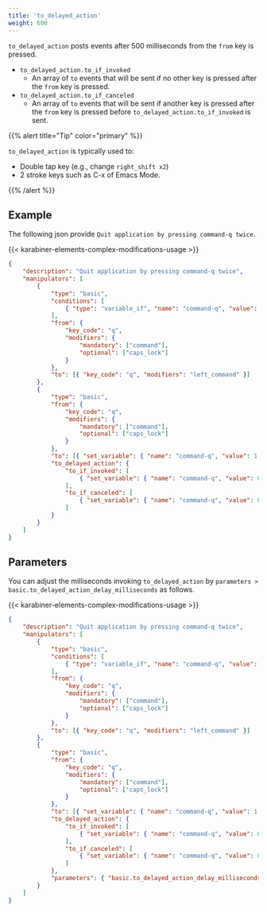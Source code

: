 ```yaml
---
title: 'to_delayed_action'
weight: 600
---
```


`to_delayed_action` posts events after 500 milliseconds from the `from` key is pressed.

-   `to_delayed_action.to_if_invoked`
    -   An array of `to` events that will be sent if no other key is pressed after the `from` key is pressed.
-   `to_delayed_action.to_if_canceled`
    -   An array of `to` events that will be sent if another key is pressed after the `from` key is pressed before `to_delayed_action.to_if_invoked` is sent.

{{% alert title="Tip" color="primary" %}}

`to_delayed_action` is typically used to:

-   Double tap key (e.g., change `right_shift x2`)
-   2 stroke keys such as C-x of Emacs Mode.

{{% /alert %}}

## Example

The following json provide `Quit application by pressing command-q twice`.

{{< karabiner-elements-complex-modifications-usage >}}

```json
{
    "description": "Quit application by pressing command-q twice",
    "manipulators": [
        {
            "type": "basic",
            "conditions": [
                { "type": "variable_if", "name": "command-q", "value": 1 }
            ],
            "from": {
                "key_code": "q",
                "modifiers": {
                    "mandatory": ["command"],
                    "optional": ["caps_lock"]
                }
            },
            "to": [{ "key_code": "q", "modifiers": "left_command" }]
        },
        {
            "type": "basic",
            "from": {
                "key_code": "q",
                "modifiers": {
                    "mandatory": ["command"],
                    "optional": ["caps_lock"]
                }
            },
            "to": [{ "set_variable": { "name": "command-q", "value": 1 } }],
            "to_delayed_action": {
                "to_if_invoked": [
                    { "set_variable": { "name": "command-q", "value": 0 } }
                ],
                "to_if_canceled": [
                    { "set_variable": { "name": "command-q", "value": 0 } }
                ]
            }
        }
    ]
}
```

## Parameters

You can adjust the milliseconds invoking `to_delayed_action` by `parameters > basic.to_delayed_action_delay_milliseconds` as follows.

{{< karabiner-elements-complex-modifications-usage >}}

```json
{
    "description": "Quit application by pressing command-q twice",
    "manipulators": [
        {
            "type": "basic",
            "conditions": [
                { "type": "variable_if", "name": "command-q", "value": 1 }
            ],
            "from": {
                "key_code": "q",
                "modifiers": {
                    "mandatory": ["command"],
                    "optional": ["caps_lock"]
                }
            },
            "to": [{ "key_code": "q", "modifiers": "left_command" }]
        },
        {
            "type": "basic",
            "from": {
                "key_code": "q",
                "modifiers": {
                    "mandatory": ["command"],
                    "optional": ["caps_lock"]
                }
            },
            "to": [{ "set_variable": { "name": "command-q", "value": 1 } }],
            "to_delayed_action": {
                "to_if_invoked": [
                    { "set_variable": { "name": "command-q", "value": 0 } }
                ],
                "to_if_canceled": [
                    { "set_variable": { "name": "command-q", "value": 0 } }
                ]
            },
            "parameters": { "basic.to_delayed_action_delay_milliseconds": 1000 }
        }
    ]
}
```
